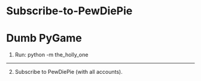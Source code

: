 # Subscribe-to-PewDiePie
Dumb PyGame
===========
1. Run:
python -m the_holly_one
-----------------------
2. Subscribe to PewDiePie (with all accounts).
